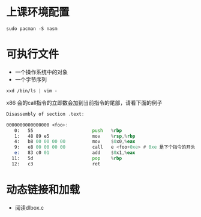 # 上课环境配置
```shell
sudo pacman -S nasm
```
# 可执行文件
- 一个操作系统中的对象
- 一个字节序列
```shell
xxd /bin/ls | vim -
```
x86 会的call指令的立即数会加到当前指令的尾部，请看下面的例子
```asm
Disassembly of section .text:

0000000000000000 <foo>:
   0:   55                      push   %rbp
   1:   48 89 e5                mov    %rsp,%rbp
   4:   b8 00 00 00 00          mov    $0x0,%eax
   9:   e8 00 00 00 00          call   e <foo+0xe> # 0xe 是下个指令的开头，即call 0 指令会跳到当前指令的结尾，这是因为x86指令可能有前缀，为了兼容。riscv会跳到指令的头
   e:   83 c0 01                add    $0x1,%eax
  11:   5d                      pop    %rbp
  12:   c3                      ret
```

# 动态链接和加载
- 阅读dlbox.c